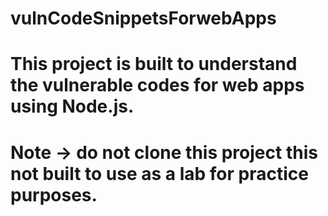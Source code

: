 # vulnCodeSnippetsForwebApps
# This project is built to understand the vulnerable codes for web apps using Node.js.
# Note -> do not clone this project this not built to use as a lab for practice purposes.
